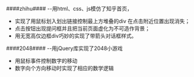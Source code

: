 
####zhihu####
--用html、css、js模仿了知乎首页，
- 实现了用鼠标划入划出链接控制最上方堆叠的div 在点击附近位置出现消失；
- 点击按钮出现提问框并且把当前页面虚化为不可造作背景； 
- 用无宽高仅边框div巧妙的实现了带箭头对话框样式。
 
####2048####
--用jQuery库实现了2048小游戏
- 用鼠标事件控制数字的移动
- 数字向个方向移动时实现了相应的数学逻辑